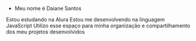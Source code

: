 - Meu nome é Daiane Santos

Estou estudando na Alura
Estou me desenvolvendo na linguagem JavaScript
Utilizo esse espaço para minha organização e compartilhamento dos meu projetos desenvolvidos
